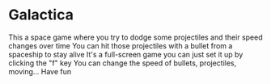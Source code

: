 # Galactica
This a space game where you try to dodge some projectiles and their speed changes over time
You can hit those projectiles with a bullet from a spaceship to stay alive
It's a full-screen game you can just set it up by clicking the "f" key
You can change the speed of bullets, projectiles, moving...
Have fun
